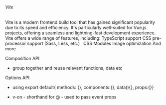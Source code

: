 ###### Vite
Vite is a modern frontend build tool that has gained significant popularity due to its speed and efficiency. It's particularly well-suited for Vue.js projects, offering a seamless and lightning-fast development experience.
Vite offers a wide range of features, including:
TypeScript support
CSS pre-processor support (Sass, Less, etc.)   
CSS Modules
Image optimization
And more

Composition API
- group together and reuse relavant functions, data etc

Options API
- using export default{ methods: {}, components:{}, data(){}, props:{}}

- v-on - shorthand for @ - used to pass event props